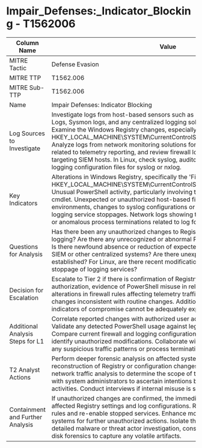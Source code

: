 # Impair_Defenses:_Indicator_Blocking - T1562006

| Column Name | Value |
|-------------|-------|
| MITRE Tactic | Defense Evasion |
| MITRE TTP | T1562.006 |
| MITRE Sub-TTP | T1562.006 |
| Name | Impair Defenses: Indicator Blocking |
| Log Sources to Investigate | Investigate logs from host-based sensors such as ETW logs, Windows Event Logs, Sysmon logs, and any centralized logging solutions like Splunk or ELK. Examine the Windows Registry changes, especially alterations to keys under HKEY_LOCAL_MACHINE\SYSTEM\CurrentControlSet\Services\EventLog\Security. Analyze logs from network monitoring solutions for blocked or dropped traffic related to telemetry reporting, and review firewall logs for any unexpected rules targeting SIEM hosts. In Linux, check syslog, auditd, and any modifications to logging configuration files for syslog or nxlog. |
| Key Indicators | Alterations in Windows Registry, specifically the 'File' value under HKEY_LOCAL_MACHINE\SYSTEM\CurrentControlSet\Services\EventLog\Security. Unusual PowerShell activity, particularly involving the Set-EtwTraceProvider cmdlet. Unexpected or unauthorized host-based firewall rule changes. In Linux environments, changes to syslog configurations or process logs indicating logging service stoppages. Network logs showing telemetry traffic being blocked or anomalous process terminations related to log forwarding. |
| Questions for Analysis | Has there been any unauthorized changes to Registry keys associated with event logging? Are there any unrecognized or abnormal PowerShell commands logged? Is there newfound absence or reduction of expected telemetry data flowing to SIEM or other centralized systems? Are there unexpected firewall rules established? For Linux, are there recent modifications in logging configurations or stoppage of logging services? |
| Decision for Escalation | Escalate to Tier 2 if there is confirmation of Registry modifications without authorization, evidence of PowerShell misuse in relation to ETW, suspicious alterations in firewall rules affecting telemetry traffic, or logging configuration changes inconsistent with routine changes. Additionally, escalate if legitimate indicators of compromise cannot be adequately explained by normal operations. |
| Additional Analysis Steps for L1 | Correlate reported changes with authorized user activity within the organization. Validate any detected PowerShell usage against legitimate administrative scripts. Compare current firewall and logging configurations with historical baselines to identify unauthorized modifications. Collaborate with the network team to identify any suspicious traffic patterns or process terminations. |
| T2 Analyst Actions | Perform deeper forensic analysis on affected systems, focusing on timeline reconstruction of Registry or configuration changes. Engage in more granular network traffic analysis to determine the scope of traffic blocking. Coordinate with system administrators to ascertain intentions behind noticed PowerShell activities. Conduct interviews if internal misuse is suspected to gather context. |
| Containment and Further Analysis | If unauthorized changes are confirmed, the immediate action is to correct affected Registry settings and log configurations. Roll back suspicious firewall rules and re-enable stopped services. Enhance monitoring on the affected systems for further unauthorized actions. Isolate the systems involved for a detailed malware or threat actor investigation, considering memory analysis and disk forensics to capture any volatile artifacts. |
